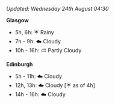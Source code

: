 *Updated: Wednesday 24th August 04:30*

**Glasgow**

* 5h, 6h: :umbrella: Rainy
* 7h - 9h: :cloud: Cloudy
* 10h - 16h: :partly_sunny: Partly Cloudy

**Edinburgh**

* 5h - 11h: :cloud: Cloudy
* 12h, 13h: :cloud: Cloudy [:umbrella: as of 4h]
* 14h - 16h: :cloud: Cloudy
